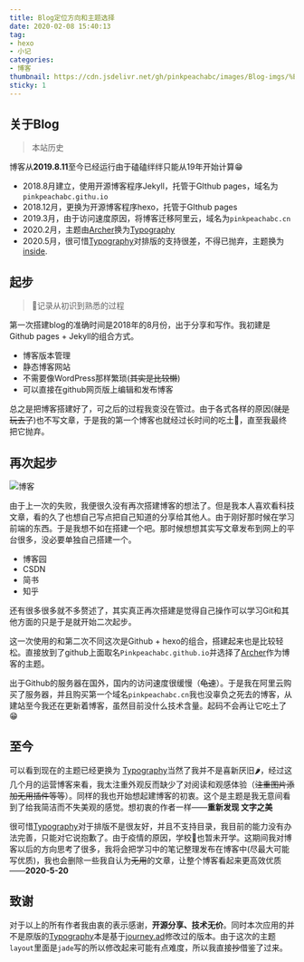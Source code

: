 ```yaml
---
title: Blog定位方向和主题选择
date: 2020-02-08 15:40:13
tag: 
- hexo
- 小记
categories:
- 博客
thumbnail: https://cdn.jsdelivr.net/gh/pinkpeachabc/images/Blog-imgs/%E5%8D%9A%E5%AE%A22.png
sticky: 1
---
```


## 关于Blog

> 本站历史
<p>博客从<ahref="http://localhost:4000/2019/12/29/%E8%A7%86%E5%9B%BE%E7%9A%84%E6%93%8D%E4%BD%9C"><strong>2019.8.11</strong></a>至今已经运行<span id="htmer_time" style="color: #90CAF9; font-weight: bold;"></span>由于磕磕绊绊只能从19年开始计算😁</p>


- 2018.8月建立，使用开源博客程序Jekyll，托管于GIthub pages，域名为`pinkpeachabc.githu.io`
- 2018.12月，更换为开源博客程序hexo，托管于GIthub pages
- 2019.3月，由于访问速度原因，将博客迁移阿里云，域名为`pinkpeachabc.cn`
- 2020.2月，主题由[Archer](https://github.com/fi3ework/hexo-theme-archer)换为[Typography](https://github.com/SumiMakito/hexo-theme-typography)
- 2020.5月，很可惜[Typography](https://github.com/SumiMakito/hexo-theme-typography)对排版的支持很差，不得已抛弃，主题换为[inside](https://github.com/ikeq/hexo-theme-inside).

## 起步

>📝记录从初识到熟悉的过程

第一次搭建blog的准确时间是2018年的8月份，出于分享和写作。我初建是Github pages + Jekyll的组合方式。

- 博客版本管理
- 静态博客网站
- 不需要像WordPress那样繁琐(~~其实是比较懒~~)
- 可以直接在github网页版上编辑和发布博客

总之是把博客搭建好了，可之后的过程我变没在管过。由于各式各样的原因(~~就是玩去了~~)也不写文章，于是我的第一个博客也就经过长时间的吃土💸，直至我最终把它抛弃。

## 再次起步

![博客](https://tva1.sinaimg.cn/large/0082zybply1gbp30n0h1jj31ey0u0dqs.jpg)

由于上一次的失败，我便很久没有再次搭建博客的想法了。但是我本人喜欢看科技文章，看的久了也想自己写点把自己知道的分享给其他人。由于刚好那时候在学习前端的东西。于是我想不如在搭建一个吧。那时候想想其实写文章发布到网上的平台很多，没必要单独自己搭建一个。

- 博客园
- CSDN
- 简书
- 知乎

还有很多很多就不多赘述了，其实真正再次搭建是觉得自己操作可以学习Git和其他方面的只是于是就开始二次起步。

这一次使用的和第二次不同这次是Github + hexo的组合，搭建起来也是比较轻松。直接放到了github上面取名`Pinkpeachabc.github.io`并选择了[Archer](https://github.com/fi3ework/hexo-theme-archer)作为博客的主题。

出于Github的服务器在国外，国内的访问速度很缓慢（~~龟速~~）。于是我在阿里云购买了服务器，并且购买第一个域名`pinkpeachabc.cn`我也没辜负之死去的博客，从建站至今我还在更新着博客，虽然目前没什么技术含量。起码不会再让它吃土了😁

## 至今

可以看到现在的主题已经更换为 [Typography](https://github.com/SumiMakito/hexo-theme-typography)当然了我并不是喜新厌旧🌶，经过这几个月的运营博客来看，我太注重外观反而缺少了对阅读和观感体验（~~注重图片添加无用插件等等~~）。同样的我也开始想起建博客的初衷。这个是主题是我无意间看到了给我简洁而不失美观的感觉。想初衷的作者一样——**重新发现 文字之美**

很可惜[Typography](https://github.com/SumiMakito/hexo-theme-typography)对于排版不是很友好，并且不支持目录，我目前的能力没有办法完善，只能对它说抱歉了。由于疫情的原因，学校🏫也暂未开学。这期间我对博客以后的方向思考了很多，我将会把学习中的笔记整理发布在博客中(尽最大可能写优质)，我也会删除一些我自认为~~无用~~的文章，让整个博客看起来更高效优质——**2020-5-20**

## 致谢

对于以上的所有作者我由衷的表示感谢，**开源分享、技术无价**。同时本次应用的并不是原版的[Typography](https://github.com/SumiMakito/hexo-theme-typography)本是基于[journey.ad](https://imjad.cn/)修改过的版本。由于这次的主题`layout`里面是`jade`写的所以修改起来可能有点难度，所以我直接~~抄~~借鉴了过来。

<script>
function secondToDate(second) {
     if (!second) {
         return 0;
     }
     var time = new Array(0, 0, 0, 0, 0);
     if (second >= 365 * 24 * 3600) {
        time[0] = parseInt(second / (365 * 24 * 3600));
        second %= 365 * 24 * 3600;
    }
    if (second >= 24 * 3600) {
        time[1] = parseInt(second / (24 * 3600));
        second %= 24 * 3600;
    }
    if (second >= 3600) {
        time[2] = parseInt(second / 3600);
        second %= 3600;
    }
    if (second >= 60) {
        time[3] = parseInt(second / 60);
        second %= 60;
    }
    if (second > 0) {
        time[4] = second;
    }
    return time;
};
function setTime() {
         // 博客创建时间秒数，时间格式中，月比较特殊，是从0开始的，所以想要显示5月，得写4才行，如下
         var create_time = Math.round(new Date(Date.UTC(2019, 8, 11, 18, 37, 16)).getTime() / 1000);// 当前时间秒数,增加时区的差异
         var timestamp = Math.round((new Date().getTime() + 8 * 60 * 60 * 1000) / 1000);
         currentTime = secondToDate((timestamp - create_time));
         if (currentTime[0]==0){
             currentTimeHtml = currentTime[1] + '天'+ currentTime[2] + '时' + currentTime[3] + '分' + currentTime[4] + '秒';
         }else{
             currentTimeHtml = currentTime[0] + '年' + currentTime[1] + '天' + currentTime[2] + '时' + currentTime[3] + '分' + currentTime[4] + '秒';
         }
         // 兼容pjax，当htmer_time存在时输出，否则清空计时器
         if (document.getElementById("htmer_time")){
             document.getElementById("htmer_time").innerHTML = currentTimeHtml;
         }else{
              clearInterval(timer);
         }
}
var timer = setInterval(setTime, 1000);
</script>

